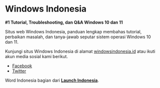 # Windows Indonesia

**#1 Tutorial, Troubleshooting, dan Q&A Windows 10 dan 11**

Situs web Windows Indonesia, panduan lengkap membahas tutorial, perbaikan masalah, dan tanya-jawab seputar sistem operasi Windows 10 dan 11.

Kunjungi situs Windows Indonesia di alamat [windowsindonesia.id](https://windowsindonesia.id) atau ikuti akun media sosial kami berikut.

- [Facebook](https://www.facebook.com/windowsindonesia.id)
- [Twitter](https://twitter.com/windows_IDN)

Word Indonesia bagian dari [**Launch Indonesia**](https://www.youtube.com/channel/UCxNKZsgtxVGnzcqjNd7ZFFQ).

